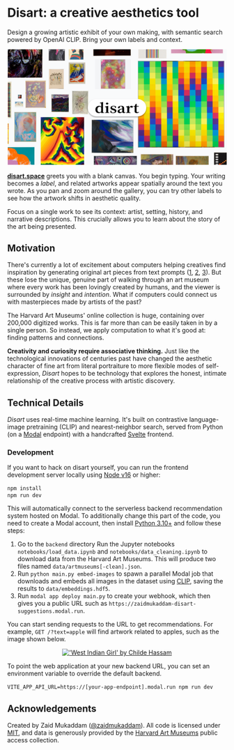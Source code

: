 # Disart: a creative aesthetics tool

Design a growing artistic exhibit of your own making, with semantic search
powered by OpenAI CLIP. Bring your own labels and context.

[![disart cover image](./public/assets/social-image.jpg)](https://disart.space)

**[disart.space](https://disart.space)** greets you with a blank canvas. You begin
typing. Your writing becomes a _label_, and related artworks appear spatially
around the text you wrote. As you pan and zoom around the gallery, you can try
other labels to see how the artwork shifts in aesthetic quality.

Focus on a single work to see its context: artist, setting, history, and
narrative descriptions. This crucially allows you to learn about the story of
the art being presented.

## Motivation

There's currently a lot of excitement about computers helping creatives find
inspiration by generating original art pieces from text prompts
([1](https://openai.com/dall-e-2/), [2](https://www.midjourney.com/),
[3](https://stability.ai/blog/stable-diffusion-public-release)). But these lose
the unique, genuine part of walking through an art museum where every work has
been lovingly created by humans, and the viewer is surrounded by _insight_ and
_intention_. What if computers could connect us with masterpieces made by
artists of the past?

The Harvard Art Museums' online collection is huge, containing over 200,000
digitized works. This is far more than can be easily taken in by a single
person. So instead, we apply computation to what it's good at: finding patterns
and connections.

**Creativity and curiosity require associative thinking.** Just like the
technological innovations of centuries past have changed the aesthetic character
of fine art from literal portraiture to more flexible modes of self-expression,
_Disart_ hopes to be technology that explores the honest, intimate relationship
of the creative process with artistic discovery.

## Technical Details

_Disart_ uses real-time machine learning. It's built on contrastive
language-image pretraining (CLIP) and nearest-neighbor search, served from
Python (on a [Modal](https://modal.com/) endpoint) with a handcrafted
[Svelte](https://svelte.dev/) frontend.

### Development

If you want to hack on disart yourself, you can run the frontend development
server locally using [Node v16](https://nodejs.org/) or higher:

```shell
npm install
npm run dev
```

This will automatically connect to the serverless backend recommendation system
hosted on Modal. To additionally change this part of the code, you need to
create a Modal account, then install [Python 3.10+](https://www.python.org/) and
follow these steps:

1. Go to the `backend` directory Run the Jupyter notebooks `notebooks/load_data.ipynb` and
   `notebooks/data_cleaning.ipynb` to download data from the Harvard Art
   Museums. This will produce two files named `data/artmuseums[-clean].json`.
2. Run `python main.py embed-images` to spawn a parallel Modal job that
   downloads and embeds all images in the dataset using
   [CLIP](https://openai.com/blog/clip/), saving the results to
   `data/embeddings.hdf5`.
3. Run `modal app deploy main.py` to create your webhook, which then gives you a
   public URL such as `https://zaidmukaddam-disart-suggestions.modal.run`.

You can start sending requests to the URL to get recommendations. For example,
`GET /?text=apple` will find artwork related to apples, such as the image shown
below.

<p align="center">
<a href="https://harvardartmuseums.org/collections/object/230725">
<img src="https://nrs.harvard.edu/urn-3:HUAM:756527" alt="'West Indian Girl' by Childe Hassam" width="600">
</a>
</p>

To point the web application at your new backend URL, you can set an environment
variable to override the default backend.

```shell
VITE_APP_API_URL=https://[your-app-endpoint].modal.run npm run dev
```

## Acknowledgements

Created by Zaid Mukaddam ([@zaidmukaddam](https://twitter.com/zaidmukaddam)). All code is licensed
under [MIT](LICENSE), and data is generously provided by the
[Harvard Art Museums](https://www.harvardartmuseums.org/) public access collection.
